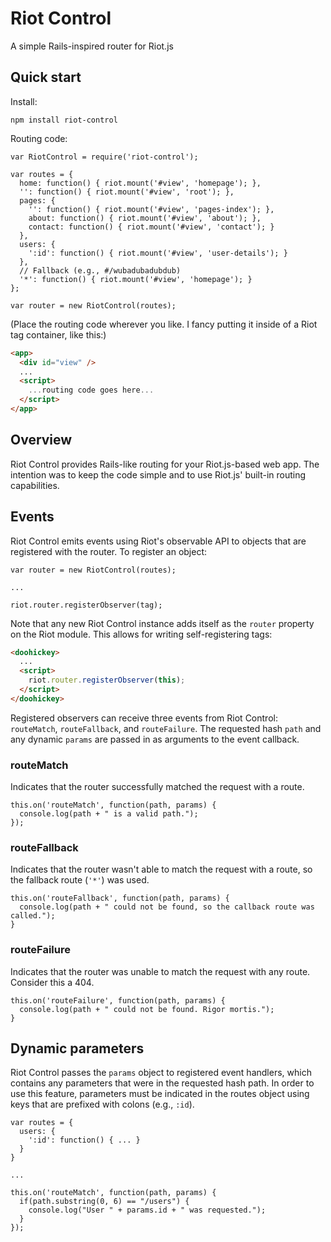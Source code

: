 # Riot Control
A simple Rails-inspired router for Riot.js

## Quick start

Install:

`npm install riot-control`

Routing code:

```node
var RiotControl = require('riot-control');

var routes = {
  home: function() { riot.mount('#view', 'homepage'); },
  '': function() { riot.mount('#view', 'root'); },
  pages: {
    '': function() { riot.mount('#view', 'pages-index'); },
    about: function() { riot.mount('#view', 'about'); },
    contact: function() { riot.mount('#view', 'contact'); }
  },
  users: {
    ':id': function() { riot.mount('#view', 'user-details'); }
  },
  // Fallback (e.g., #/wubadubadubdub)
  '*': function() { riot.mount('#view', 'homepage'); }
};

var router = new RiotControl(routes);
```

(Place the routing code wherever you like. I fancy putting it inside of a Riot tag container, like this:)

```html
<app>
  <div id="view" />
  ...
  <script>
    ...routing code goes here...
  </script>
</app>
```

## Overview

Riot Control provides Rails-like routing for your Riot.js-based web app. The intention was to keep the code simple and to use Riot.js' built-in routing capabilities.

## Events

Riot Control emits events using Riot's observable API to objects that are registered with the router. To register an object:

```node
var router = new RiotControl(routes);

...

riot.router.registerObserver(tag);
```

Note that any new Riot Control instance adds itself as the `router` property on the Riot module. This allows for writing self-registering tags:

```html
<doohickey>
  ...
  <script>
    riot.router.registerObserver(this);
  </script>
</doohickey>
```

Registered observers can receive three events from Riot Control: `routeMatch`, `routeFallback`, and `routeFailure`. The requested hash `path` and any dynamic `params` are passed in as arguments to the event callback.

### routeMatch

Indicates that the router successfully matched the request with a route.

```node
this.on('routeMatch', function(path, params) {
  console.log(path + " is a valid path.");
});
```

### routeFallback

Indicates that the router wasn't able to match the request with a route, so the fallback route (`'*'`) was used.

```node
this.on('routeFallback', function(path, params) {
  console.log(path + " could not be found, so the callback route was called.");
}
```

### routeFailure

Indicates that the router was unable to match the request with any route. Consider this a 404.

```node
this.on('routeFailure', function(path, params) {
  console.log(path + " could not be found. Rigor mortis.");
}
```

## Dynamic parameters

Riot Control passes the `params` object to registered event handlers, which contains any parameters that were in the requested hash path. In order to use this feature, parameters must be indicated in the routes object using keys that are prefixed with colons (e.g., `:id`).

```node
var routes = {
  users: {
    ':id': function() { ... }
  }
}

...

this.on('routeMatch', function(path, params) {
  if(path.substring(0, 6) == "/users") {
    console.log("User " + params.id + " was requested.");
  }
});
```
